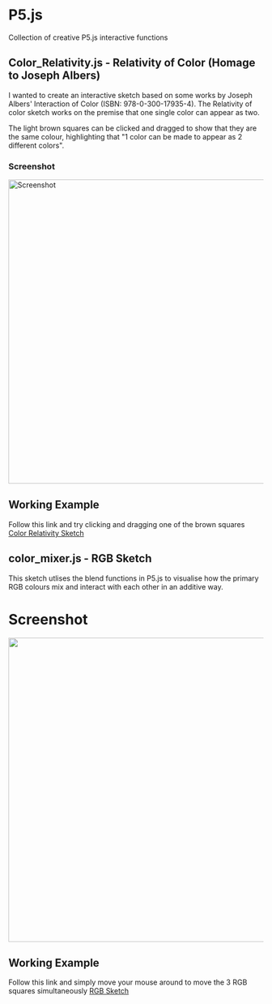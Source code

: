 # P5.js
Collection of creative P5.js interactive functions 



## Color_Relativity.js - Relativity of Color (Homage to Joseph Albers)

I wanted to create an interactive sketch based on some works by Joseph Albers' Interaction of Color (ISBN: 978-0-300-17935-4).
The Relativity of color sketch works on the premise that one single color can appear as two.

The light brown squares can be clicked and dragged to show that they are the same colour, highlighting that "1 color can be made to appear as 2 different colors".

### Screenshot

<img width="600" alt="Screenshot" src="https://user-images.githubusercontent.com/8673218/83952451-db568b00-a830-11ea-9b26-c05a5b26ff8c.png">

## Working Example
Follow this link and try clicking and dragging one of the brown squares [Color Relativity Sketch](http://www.barraoleary.com/Albers_Sketch.html)



## color_mixer.js - RGB Sketch

This sketch utlises the blend functions in P5.js to visualise how the primary RGB colours mix and interact with each other in an additive way.

# Screenshot

<img width="600" src="https://user-images.githubusercontent.com/8673218/83952492-1a84dc00-a831-11ea-9dca-b5c4c4aa9f24.png">

## Working Example
Follow this link and simply move your mouse around to move the 3 RGB squares simultaneously [RGB Sketch](http://www.barraoleary.com/RGB.html)
